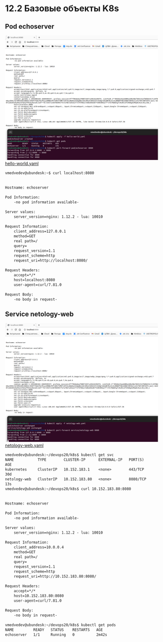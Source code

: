 # 12.2 Базовые объекты K8s

## Pod echoserver
![screen-1](/pictures/k8s-pods.png)
[hello-world.yaml](/k8s/hello-world.yaml)

```
vmedvedev@ubundesk:~$ curl localhost:8080


Hostname: echoserver

Pod Information:
	-no pod information available-

Server values:
	server_version=nginx: 1.12.2 - lua: 10010

Request Information:
	client_address=127.0.0.1
	method=GET
	real path=/
	query=
	request_version=1.1
	request_scheme=http
	request_uri=http://localhost:8080/

Request Headers:
	accept=*/*  
	host=localhost:8080  
	user-agent=curl/7.81.0  

Request Body:
	-no body in request-
```

## Service netology-web
![screen-2](/pictures/k8s-service.png)
[netology-web.yaml](/k8s/netology-web.yaml)
```
vmedvedev@ubundesk:~/devops20/k8s$ kubectl get svc
NAME           TYPE        CLUSTER-IP      EXTERNAL-IP   PORT(S)    AGE
kubernetes     ClusterIP   10.152.183.1    <none>        443/TCP    30d
netology-web   ClusterIP   10.152.183.80   <none>        8080/TCP   13s
vmedvedev@ubundesk:~/devops20/k8s$ curl 10.152.183.80:8080


Hostname: echoserver

Pod Information:
	-no pod information available-

Server values:
	server_version=nginx: 1.12.2 - lua: 10010

Request Information:
	client_address=10.0.0.4
	method=GET
	real path=/
	query=
	request_version=1.1
	request_scheme=http
	request_uri=http://10.152.183.80:8080/

Request Headers:
	accept=*/*  
	host=10.152.183.80:8080  
	user-agent=curl/7.81.0  

Request Body:
	-no body in request-

vmedvedev@ubundesk:~/devops20/k8s$ kubectl get pods
NAME         READY   STATUS    RESTARTS   AGE
echoserver   1/1     Running   0          2m42s    
```